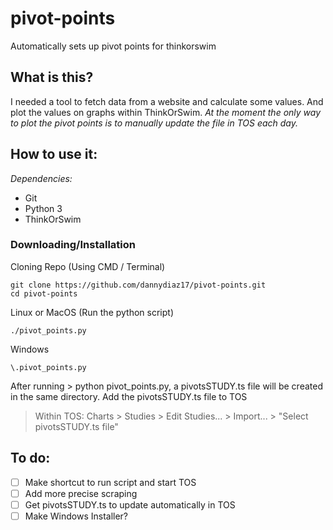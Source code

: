 #  **pivot-points**
Automatically sets up pivot points for thinkorswim

## **What is this?**
I needed a tool to fetch data from a website and calculate some values. And plot the values on graphs within ThinkOrSwim.
*At the moment the only way to plot the pivot points is to manually update the file in TOS each day.*

## **How to use it:**
*Dependencies:*
- Git
- Python 3
- ThinkOrSwim

### **Downloading/Installation**
Cloning Repo (Using CMD / Terminal)
```
git clone https://github.com/dannydiaz17/pivot-points.git
cd pivot-points
```
Linux or MacOS (Run the python script)
```
./pivot_points.py
```
Windows
```
\.pivot_points.py
```

After running > python pivot_points.py, a pivotsSTUDY.ts file will be created in the same directory.
Add the pivotsSTUDY.ts file to TOS

> Within TOS: Charts > Studies > Edit Studies... > Import... > "Select pivotsSTUDY.ts file"


## To do:

- [ ] Make shortcut to run script and start TOS
- [ ] Add more precise scraping
- [ ] Get pivotsSTUDY.ts to update automatically in TOS
- [ ] Make Windows Installer?
